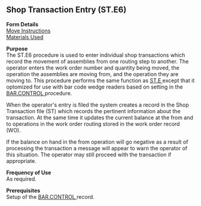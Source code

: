 ##  Shop Transaction Entry (ST.E6)

<PageHeader />

**Form Details**  
[ Move Instructions ](ST-E6-1/README.md)   
[ Materials Used ](ST-E6-2/README.md)   

**Purpose**  
The ST.E6 procedure is used to enter individual shop transactions which record the movement of assemblies from one routing step to another. The operator enters the work order number and quantity being moved, the operation the assemblies are moving from, and the operation they are moving to. This procedure performs the same function as [ ST.E ](ST-E/README.md) except that it optomized for use with bar code wedge readers based on setting in the [ BAR.CONTROL ](../../../../../../../../../../../../../../../../../../rover/AP-OVERVIEW/AP-ENTRY/AP-E/CHECKS-E/AP-CONTROL/GLCHART-E/GLCHART-E-1/GLCHART-R2/COST-CONTROL/WC-E/WC-E-1/EMPTIME-E1/EMPTIME-E2/EMPTIME-E/BAR-CONTROL) procedure.   
  
When the operator's entry is filed the system creates a record in the Shop
Transaction file (ST) which records the pertinent information about the
transaction. At the same time it updates the current balance at the from and
to operations in the work order routing stored in the work order record (WO).  
  
If the balance on hand in the from operation will go negative as a result of
processing the transaction a message will appear to warn the operator of this
situation. The operator may still proceed with the transaction if appropriate.

**Frequency of Use**  
As required.

**Prerequisites**  
Setup of the [ BAR.CONTROL ](../../../../../../../../../../../../../../../../../../rover/AP-OVERVIEW/AP-ENTRY/AP-E/CHECKS-E/AP-CONTROL/GLCHART-E/GLCHART-E-1/GLCHART-R2/COST-CONTROL/WC-E/WC-E-1/EMPTIME-E1/EMPTIME-E2/EMPTIME-E/BAR-CONTROL) record. 

<badge text= "Version 8.10.57" vertical="middle" />

<PageFooter />